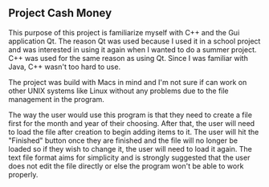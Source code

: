 Project Cash Money
---
This purpose of this project is familiarize myself with C++ and the Gui application Qt. The reason Qt was used because I
used it in a school project and was interested in using it again when I wanted to do a summer project. C++ was used
for the same reason as using Qt. Since I was familiar with Java, C++ wasn't too hard to use.

The project was build with Macs in mind and I'm not sure if can work on other UNIX systems like Linux without any problems due to the file management in the program.

The way the user would use this program is that they need to create a file first for the month and year of their choosing. After
that, the user will need to load the file after creation to begin adding items to it. The user will hit the "Finished" button once they are 
finished and the file will no longer be loaded so if they wish to change it, the user will need to load it again. The text
file format aims for simplicity and is strongly suggested that the user does not edit the file directly or else the program won't be able to work properly.
